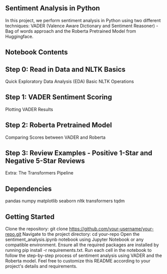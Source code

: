## Sentiment Analysis in Python
In this project, we perform sentiment analysis in Python using two different techniques: VADER (Valence Aware Dictionary and Sentiment Reasoner) - Bag of words approach and the Roberta Pretrained Model from Huggingface.

## Notebook Contents
## Step 0: Read in Data and NLTK Basics
Quick Exploratory Data Analysis (EDA)
Basic NLTK Operations
## Step 1: VADER Sentiment Scoring
Plotting VADER Results
## Step 2: Roberta Pretrained Model
Comparing Scores between VADER and Roberta
## Step 3: Review Examples - Positive 1-Star and Negative 5-Star Reviews
Extra: The Transformers Pipeline
## Dependencies
pandas
numpy
matplotlib
seaborn
nltk
transformers
tqdm
## Getting Started
Clone the repository: git clone https://github.com/your-username/your-repo.git
Navigate to the project directory: cd your-repo
Open the sentiment_analysis.ipynb notebook using Jupyter Notebook or any compatible environment.
Ensure all the required packages are installed by running pip install -r requirements.txt.
Run each cell in the notebook to follow the step-by-step process of sentiment analysis using VADER and the Roberta model.
Feel free to customize this README according to your project's details and requirements.

